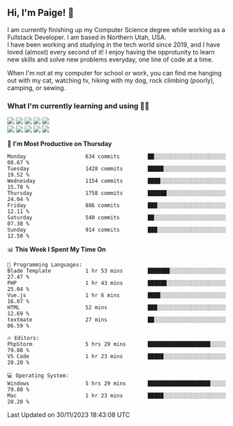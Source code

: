 ## Hi, I'm Paige! :vulcan_salute:

I am currently finishing up my Computer Science degree while working as a Fullstack Developer. I am based in Northern Utah, USA. \
I have been working and studying in the tech world since 2019, and I have loved (almost) every second of it! I enjoy having the opprotunity to learn new skills and solve new problems everyday, one line of code at a time.  

When I'm not at my computer for school or work, you can find me hanging out with my cat, watching tv, hiking with my dog, rock climbing (poorly), camping, or sewing.  

### What I'm currently learning and using :woman_technologist:
![](https://img.shields.io/badge/Laravel-FF2D20?style=for-the-badge&logo=laravel&logoColor=white) 
![](https://img.shields.io/badge/PHP-777BB4?style=for-the-badge&logo=php&logoColor=white)
![](https://img.shields.io/badge/Vue.js-35495E?style=for-the-badge&logo=vuedotjs&logoColor=4FC08D) 
![](https://img.shields.io/badge/MySQL-005C84?style=for-the-badge&logo=mysql&logoColor=white) 
![](https://img.shields.io/badge/Tailwind_CSS-38B2AC?style=for-the-badge&logo=tailwind-css&logoColor=white) \
![](https://img.shields.io/badge/Python-FFD43B?style=for-the-badge&logo=python&logoColor=blue)
![](https://img.shields.io/badge/Django-092E20?style=for-the-badge&logo=django&logoColor=green)
![](https://img.shields.io/badge/Kotlin-0095D5?&style=for-the-badge&logo=kotlin&logoColor=white)
![](https://img.shields.io/badge/Java-ED8B00?style=for-the-badge&logo=java&logoColor=white)
![](https://img.shields.io/badge/Haskell-5D4F85?style=for-the-badge&logo=haskell&logoColor=white) 

<!--START_SECTION:waka-->
📅 **I'm Most Productive on Thursday** 

```text
Monday                   634 commits         ██░░░░░░░░░░░░░░░░░░░░░░░   08.67 % 
Tuesday                  1428 commits        █████░░░░░░░░░░░░░░░░░░░░   19.52 % 
Wednesday                1154 commits        ████░░░░░░░░░░░░░░░░░░░░░   15.78 % 
Thursday                 1758 commits        ██████░░░░░░░░░░░░░░░░░░░   24.04 % 
Friday                   886 commits         ███░░░░░░░░░░░░░░░░░░░░░░   12.11 % 
Saturday                 540 commits         ██░░░░░░░░░░░░░░░░░░░░░░░   07.38 % 
Sunday                   914 commits         ███░░░░░░░░░░░░░░░░░░░░░░   12.50 % 
```


📊 **This Week I Spent My Time On** 

```text
💬 Programming Languages: 
Blade Template           1 hr 53 mins        ███████░░░░░░░░░░░░░░░░░░   27.47 % 
PHP                      1 hr 43 mins        ██████░░░░░░░░░░░░░░░░░░░   25.04 % 
Vue.js                   1 hr 6 mins         ████░░░░░░░░░░░░░░░░░░░░░   16.07 % 
HTML                     52 mins             ███░░░░░░░░░░░░░░░░░░░░░░   12.69 % 
textmate                 27 mins             ██░░░░░░░░░░░░░░░░░░░░░░░   06.59 % 

🔥 Editors: 
PhpStorm                 5 hrs 29 mins       ████████████████████░░░░░   79.80 % 
VS Code                  1 hr 23 mins        █████░░░░░░░░░░░░░░░░░░░░   20.20 % 

💻 Operating System: 
Windows                  5 hrs 29 mins       ████████████████████░░░░░   79.80 % 
Mac                      1 hr 23 mins        █████░░░░░░░░░░░░░░░░░░░░   20.20 % 
```


 Last Updated on 30/11/2023 18:43:08 UTC
<!--END_SECTION:waka-->
